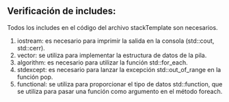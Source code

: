 ## Verificación de includes:

Todos los includes en el código del archivo stackTemplate son necesarios.

1. iostream: es necesario para imprimir la salida en la consola (std::cout, std::cerr).
2. vector: se utiliza para implementar la estructura de datos de la pila.
3. algorithm: es necesario para utilizar la función std::for_each.
4. stdexcept: es necesario para lanzar la excepción std::out_of_range en la función pop.
5. functional: se utiliza para proporcionar el tipo de datos std::function, que se utiliza para pasar una función como argumento en el método foreach.
